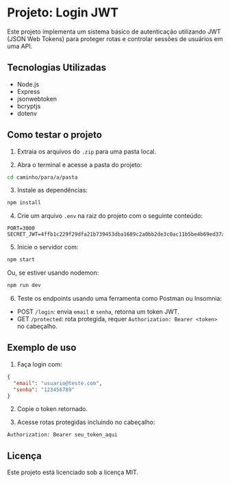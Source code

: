 # Projeto: Login JWT

Este projeto implementa um sistema básico de autenticação utilizando JWT (JSON Web Tokens) para proteger rotas e controlar sessões de usuários em uma API.

## Tecnologias Utilizadas

- Node.js
- Express
- jsonwebtoken
- bcryptjs
- dotenv

## Como testar o projeto

1. Extraia os arquivos do `.zip` para uma pasta local.

2. Abra o terminal e acesse a pasta do projeto:

```bash
cd caminho/para/a/pasta
```

3. Instale as dependências:

```bash
npm install
```

4. Crie um arquivo `.env` na raiz do projeto com o seguinte conteúdo:

```env
PORT=3000
SECRET_JWT=4ffb1c229f29dfa21b739453dba1689c2a0bb2de3c0ac11b5be4b69ed37a7d6bcb4e7f90807a61793af0aaf89d47420a180947dd195bc89cfc211c472847934b
```

5. Inicie o servidor com:

```bash
npm start
```

Ou, se estiver usando nodemon:

```bash
npm run dev
```

6. Teste os endpoints usando uma ferramenta como Postman ou Insomnia:

- POST `/login`: envia `email` e `senha`, retorna um token JWT.
- GET `/protected`: rota protegida, requer `Authorization: Bearer <token>` no cabeçalho.

## Exemplo de uso

1. Faça login com:

```json
{
  "email": "usuario@teste.com",
  "senha": "123456789"
}
```

2. Copie o token retornado.

3. Acesse rotas protegidas incluindo no cabeçalho:

```
Authorization: Bearer seu_token_aqui
```

## Licença

Este projeto está licenciado sob a licença MIT.
